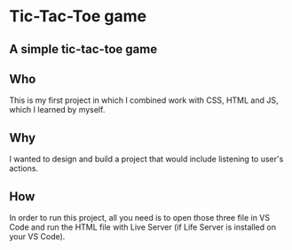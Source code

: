# Tic-Tac-Toe game

## **A simple tic-tac-toe game**

## Who

This is my first project in which I combined work with CSS, HTML and JS, which I learned by myself.

## Why

I wanted to design and build a project that would include listening to user's actions.

## How

In order to run this project, all you need is to open those three file in VS Code and run the HTML file with Live Server (if Life Server is installed on your VS Code).

